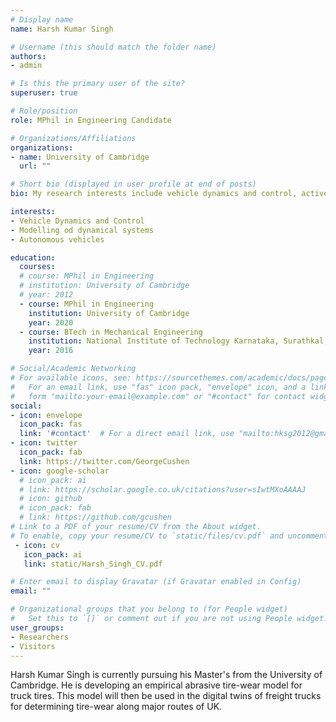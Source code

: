```yaml
---
# Display name
name: Harsh Kumar Singh

# Username (this should match the folder name)
authors:
- admin

# Is this the primary user of the site?
superuser: true

# Role/position
role: MPhil in Engineering Candidate

# Organizations/Affiliations
organizations:
- name: University of Cambridge
  url: ""

# Short bio (displayed in user profile at end of posts)
bio: My research interests include vehicle dynamics and control, active safety systems in vehicles and autonomous vehicles.

interests:
- Vehicle Dynamics and Control
- Modelling od dynamical systems
- Autonomous vehicles 

education:
  courses:
  # course: MPhil in Engineering
  # institution: University of Cambridge
  # year: 2012
  - course: MPhil in Engineering
    institution: University of Cambridge
    year: 2020
  - course: BTech in Mechanical Engineering
    institution: National Institute of Technology Karnataka, Surathkal, India
    year: 2016

# Social/Academic Networking
# For available icons, see: https://sourcethemes.com/academic/docs/page-builder/#icons
#   For an email link, use "fas" icon pack, "envelope" icon, and a link in the
#   form "mailto:your-email@example.com" or "#contact" for contact widget.
social:
- icon: envelope
  icon_pack: fas
  link: '#contact'  # For a direct email link, use "mailto:hksg2012@gmail.com".
- icon: twitter
  icon_pack: fab
  link: https://twitter.com/GeorgeCushen
- icon: google-scholar
  # icon_pack: ai
  # link: https://scholar.google.co.uk/citations?user=sIwtMXoAAAAJ
  # icon: github
  # icon_pack: fab
  # link: https://github.com/gcushen
# Link to a PDF of your resume/CV from the About widget.
# To enable, copy your resume/CV to `static/files/cv.pdf` and uncomment the lines below.
 - icon: cv
   icon_pack: ai
   link: static/Harsh_Singh_CV.pdf

# Enter email to display Gravatar (if Gravatar enabled in Config)
email: ""

# Organizational groups that you belong to (for People widget)
#   Set this to `[]` or comment out if you are not using People widget.
user_groups:
- Researchers
- Visitors
---
```


Harsh Kumar Singh is currently pursuing his Master's from the University of Cambridge. He is developing an empirical abrasive tire-wear model for truck tires. This model will then be used in the digital twins of freight trucks for determining tire-wear along major routes of UK.

